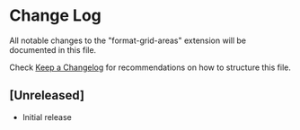 # Change Log

All notable changes to the "format-grid-areas" extension will be documented in this file.

Check [Keep a Changelog](http://keepachangelog.com/) for recommendations on how to structure this file.

## [Unreleased]

- Initial release
